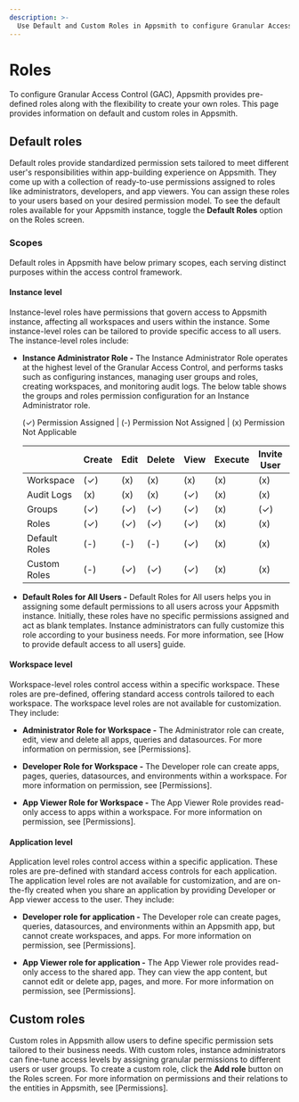 ```yaml
---
description: >-
  Use Default and Custom Roles in Appsmith to configure Granular Access Control
---
```

# Roles
To configure Granular Access Control (GAC), Appsmith provides pre-defined roles along with the flexibility to create your own roles. This page provides information on default and custom roles in Appsmith.

## Default roles

Default roles provide standardized permission sets tailored to meet different user's responsibilities within app-building experience on Appsmith. They come up with a collection of ready-to-use permissions assigned to roles like administrators, developers, and app viewers. You can assign these roles to your users based on your desired permission model. To see the default roles available for your Appsmith instance, toggle the **Default Roles** option on the Roles screen.

 <ZoomImage
    src="/img/GAC-Default-Roles-toggle.png" 
    alt="Toggle the Default Roles options to view Default roles"
    caption="Toggle the Default Roles options to view Default roles"
  />

  ### Scopes

Default roles in Appsmith have below primary scopes, each serving distinct purposes within the access control framework. 

#### Instance level

Instance-level roles have permissions that govern access to Appsmith instance, affecting all workspaces and users within the instance. Some instance-level roles can be tailored to provide specific access to all users. The instance-level roles include:

* **Instance Administrator Role -** The Instance Administrator Role operates at the highest level of the Granular Access Control, and performs tasks such as configuring instances, managing user groups and roles, creating workspaces, and monitoring audit logs. The below table shows the groups and roles permission configuration for an Instance Administrator role.

    <div className="gac-permissions">
    <p className="permission-footnote">(✓) Permission Assigned | (-) Permission Not Assigned | (x) Permission Not Applicable</p>

    |             | Create | Edit | Delete | View | Execute | Invite User | Remove User | Associate Role |
    |-------------|--------|------|--------|------|---------|-------------|-------------|----------------|
    | Workspace  | (✓) | (x) | (x) | (x) | (x) | (x) | (x) | (x) | (x) |
    | Audit Logs | (x) | (x) | (x) | (✓) | (x) | (x) | (x) | (x) |(x) |
    | Groups     | (✓) | (✓) | (✓) | (✓) | (x) | (✓) | (✓) | (x) |(x) |
    | Roles      | (✓) | (✓) | (✓) | (✓) | (x) | (x) | (x) | (✓) |(x) |
    | Default Roles | (-) | (-) | (-) | (✓) | (x) | (x) | (x) | (✓) |(x) |
    | Custom Roles | (-) | (✓) | (✓) | (✓) | (x) | (x) | (x) | (✓) |(x) |
    </div>

* **Default Roles for All Users -** Default Roles for All users helps you in assigning some default permissions to all users across your Appsmith instance. Initially, these roles have no specific permissions assigned and act as blank templates. Instance administrators can fully customize this role according to your business needs. For more information, see [How to provide default access to all users] guide.

#### Workspace level

Workspace-level roles control access within a specific workspace. These roles are pre-defined, offering standard access controls tailored to each workspace. The workspace level roles are not available for customization. They include:

* **Administrator Role for Workspace -** The Administrator role can create, edit, view and delete all apps, queries and datasources. For more information on permission, see [Permissions].

* **Developer Role for Workspace -** The Developer role can create apps, pages, queries, datasources, and environments within a workspace. For more information on permission, see [Permissions].

* **App Viewer Role for Workspace -** The App Viewer Role provides read-only access to apps within a workspace. For more information on permission, see [Permissions]. 

#### Application level

Application level roles control access within a specific application. These roles are pre-defined with standard access controls for each application. The application level roles are not available for customization, and are on-the-fly created when you share an application by providing Developer or App viewer access to the user. They include:

* **Developer role for application -** The Developer role can create pages, queries, datasources, and environments within an Appsmith app, but cannot create workspaces, and apps. For more information on permission, see [Permissions].

* **App Viewer role for application -** The App Viewer role provides read-only access to the shared app. They can view the app content, but cannot edit or delete app, pages, and more. For more information on permission, see [Permissions].

## Custom roles

Custom roles in Appsmith allow users to define specific permission sets tailored to their business needs. With custom roles, instance administrators can fine-tune access levels by assigning granular permissions to different users or user groups. To create a custom role, click the **Add role** button on the Roles screen. For more information on permissions and their relations to the entities in Appsmith, see [Permissions].

 <ZoomImage
    src="/img/GAC-Create-Custom-Roles-Add-Role-button.png" 
    alt="Click the Add role button to create a custom role"
    caption="Click the Add role button to create a custom role"
  />